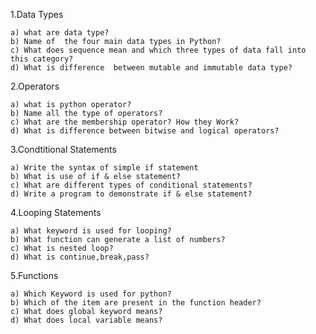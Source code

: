 1.Data Types
    
    a) what are data type?
    b) Name of  the four main data types in Python?
    c) What does sequence mean and which three types of data fall into this category?
    d) What is difference  between mutable and immutable data type?

2.Operators
  
    a) what is python operator?
    b) Name all the type of operators?
    c) What are the membership operator? How they Work?
    d) What is difference between bitwise and logical operators?

3.Condtitional Statements
  
    a) Write the syntax of simple if statement
    b) What is use of if & else statement?
    c) What are different types of conditional statements?
    d) Write a program to demonstrate if & else statement?

4.Looping Statements
    
    a) What keyword is used for looping?
    b) What function can generate a list of numbers?
    c) What is nested loop?
    d) What is continue,break,pass?

5.Functions
     
    a) Which Keyword is used for python?
    b) Which of the item are present in the function header?
    c) What does global keyword means?
    d) What does local variable means?